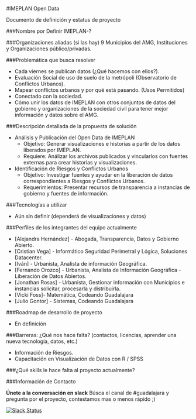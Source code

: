 
#IMEPLAN Open Data

Documento de definición y estatus de proyecto

###Nombre por Definir
  IMEPLAN-?
    
###Organizaciones aliadas (si las hay)
  9 Municipios del AMG, Instituciones y Organizaciones público/privadas.
  
###Problemática que busca resolver
  * Cada viernes se publican datos (¿Qué hacemos con ellos?).
  * Evaluación Social de uso de suelo de la metrópoli (Observatorio de Conflictos Urbanos).
  * Mapear conflictos urbanos y por qué está pasando. (Usos Permitidos)
  * Conectado con la sociedad. 
  * Cómo unir los datos de IMEPLAN con otros conjuntos de datos del gobierno y organizaciones de la sociedad civil para tener mejor información y datos sobre el AMG. 
    
###Descripción detallada de la propuesta de solución
  
  * Análisis y Publicación del Open Data de IMEPLAN
    * Objetivo: Generar visualizaciones e historias a partir de los datos liberados por IMEPLAN. 
    * Requiere: Análizar los archivos publicados y vincularlos con fuentes externas para crear historias y visualizaciones.
  * Identificación de Riesgos y Conflictos Urbanos
    * Objetivo: Investigar fuentes y ayudar en la liberación de datos correspondientes a Riesgos y Conflictos Urbanos.
    * Requerimientos: Presentar recursos de transparencia a instancias de gobierno y fuentes de información.
   
###Tecnologías a utilizar

  * Aún sin definir (dependerá de visualizaciones y datos)
    
###Perfiles de los integrantes del equipo actualmente
  * [Alejandra Hernández] - Abogada, Transparencia, Datos y Gobierno Abierto.
  * [Cristian Vega] - Informático Seguridad Perimetral y Lógica, Soluciones Datacenter.
  * [Iván] - Urbanista, Analista de información Geográfica.
  * [Fernando Orozco] - Urbanista, Analista de Información Geográfica - Liberación de Datos Abiertos.  
  * [Jonathan Rosas] - Urbanista, Gestionar información con Municipios e instancias solicitar, procesarla y distribuirla.
  * [Vicki Foss]- Matemática, Codeando Guadalajara
  * [Julio Gontor] - Sistemas, Codeando Guadalajara
    
###Roadmap de desarrollo de proyecto
    
  * En definición
  
###Barreras: ¿Qué nos hace falta? (contactos, licencias, aprender una nueva tecnología, datos, etc.)

  *  Información de Riesgos.
  *  Capacitación en Visualización de Datos con R / SPSS

###¿Qué skills le hace falta al proyecto actualmente?


###Información de Contacto

**Únete a la conversación en slack**
Búsca el canal de #guadalajara y pregunta por el proyecto, contestamos mas o menos rápido ;)

[![Slack Status](http://codeandomexico-slack.herokuapp.com/badge.svg)](http://codeandomexico-slack.herokuapp.com/)
